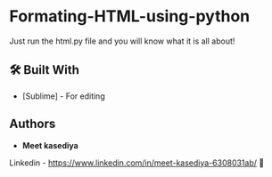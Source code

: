 # Formating-HTML-using-python
Just run the html.py file and you will know what it is all about!


## 🛠️ Built With

* [Sublime] - For editing

## Authors

* **Meet kasediya**

Linkedin - https://www.linkedin.com/in/meet-kasediya-6308031ab/ 🔗<br>
 
